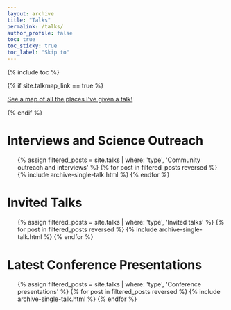 ```yaml
---
layout: archive
title: "Talks"
permalink: /talks/
author_profile: false
toc: true
toc_sticky: true
toc_label: "Skip to"
---
```


{% include toc %}

{% if site.talkmap_link == true %}
<p style="text-decoration:underline;"><a href="/talkmap.html">See a map of all the places I've given a talk!</a></p>
{% endif %}

# Interviews and Science Outreach

<ul>
{% assign filtered_posts = site.talks | where: 'type', 'Community outreach and interviews' %}
{% for post in filtered_posts reversed %}
  {% include archive-single-talk.html %}
{% endfor %}
</ul>

# Invited Talks

<ul>
{% assign filtered_posts = site.talks | where: 'type', 'Invited talks' %}
{% for post in filtered_posts reversed %}
  {% include archive-single-talk.html %}
{% endfor %}
</ul>

# Latest Conference Presentations
<ul>
{% assign filtered_posts = site.talks | where: 'type', 'Conference presentations' %}
{% for post in filtered_posts reversed %}
  {% include archive-single-talk.html %}
{% endfor %}
</ul>

